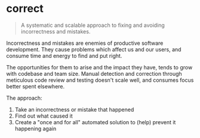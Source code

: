 # correct

> A systematic and scalable approach to fixing and avoiding incorrectness and mistakes.

Incorrectness and mistakes are enemies of productive software development. They cause problems which affect us and our users, and consume time and energy to find and put right.

The opportunities for them to arise and the impact they have, tends to grow with codebase and team size. Manual detection and correction through meticulous code review and testing doesn't scale well, and consumes focus better spent elsewhere.

The approach:

1. Take an incorrectness or mistake that happened
1. Find out what caused it
1. Create a "once and for all" automated solution to (help) prevent it happening again

